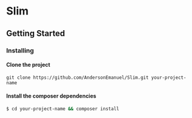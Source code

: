 # Slim

## Getting Started

### Installing
#### Clone the project
```
git clone https://github.com/AndersonEmanuel/Slim.git your-project-name
```

#### Install the composer dependencies
```bash
$ cd your-project-name && composer install
```